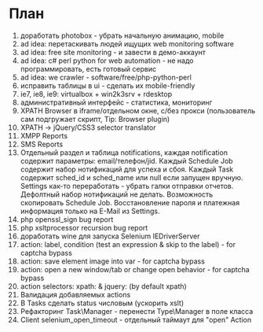План
====
1. доработать photobox - убрать начальную анимацию, mobile
1. ad idea: перетаскивать людей ищущих web monitoring software
1. ad idea: free site monitoring - и завести в демо-аккаунт
1. ad idea: c# perl python for web automation - не надо программировать, есть готовый сервис
1. ad idea: we crawler - software/free/php-python-perl
1. исправить таблицы в ui - сделать их mobile-friendly
3. ie7, ie8, ie9: virtualbox + win2k3srv + rdesktop
4. административный интерфейс - статистика, мониторинг
11. XPATH Browser в iframe/отдельном окне, с/без прокси (пользователь сам подгружает скрипт, Tip: Browser plugin)
12. XPATH -> jQuery/CSS3 selector translator
13. XMPP Reports
14. SMS Reports
15. Отдельный раздел и таблица notifications, каждая notification содержит параметры: email/телефон/jid. Каждый Schedule Job содержит
 набор нотификаций для успеха и сбоя. Каждый Task содержит sched_id и sched_name или null если запущен вручную. Settings как-то
 переработать - убрать галки отправки отчетов. Дефолтный набор нотификаций не делать. Возможность скопировать Schedule Job.
 Восстановление пароля и платежная информация только на E-Mail из Settings.
16. php openssl_sign bug report
17. php xsltprocessor recursion bug report
18. доработать wine для запуска Selenium IEDriverServer
19. action: label, condition (test an expression & skip to the label) - for captcha bypass
20. action: save element image into var - for captcha bypass
21. action: open a new window/tab or change open behavior - for captcha bypass
22. action selectors: xpath: & jquery: (by default xpath)
23. Валидация добавляемых actions
24. В Tasks сделать status числовым (ускорить xslt)
25. Рефакторинг Task\Manager - перенести Type\Manager в поле класса
26. Client selenium_open_timeout - отдельный таймаут для "open" Action
